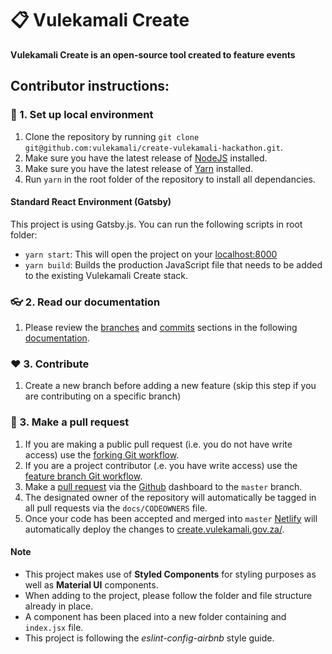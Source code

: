 # 📋 Vulekamali Create


**Vulekamali Create is an open-source tool created to feature events**

## Contributor instructions:

### 🌱 1. Set up local environment
1. Clone the repository by running `git clone git@github.com:vulekamali/create-vulekamali-hackathon.git`.
2. Make sure you have the latest release of [NodeJS](https://nodejs.org/en/) installed.
3. Make sure you have the latest release of [Yarn](https://yarnpkg.com/en/docs/install) installed.
4. Run `yarn` in the root folder of the repository to install all dependancies.

#### Standard React Environment (Gatsby)

This project is using Gatsby.js. You can run the following scripts in root folder:

- `yarn start`: This will open the project on your [localhost:8000](http://localhost:8000/)
- `yarn build`: Builds the production JavaScript file that needs to be added to the existing Vulekamali Create stack.

### 👓 2. Read our documentation
1. Please review the [branches](https://github.com/agis/git-style-guide) and [commits](https://github.com/agis/git-style-guide) sections in the following [documentation](https://github.com/agis/git-style-guide).

### ❤️ 3. Contribute
1. Create a new branch before adding a new feature (skip this step if you are contributing on a specific branch)

### 🚀 3. Make a pull request
1. If you are making a public pull request (i.e. you do not have write access) use the [forking Git workflow](https://www.atlassian.com/git/tutorials/comparing-workflows/forking-workflow).
2. If you are a project contributor (.e. you have write access) use the [feature branch Git workflow](https://www.atlassian.com/git/tutorials/comparing-workflows/feature-branch-workflow).
3. Make a [pull request](https://www.atlassian.com/git/tutorials/making-a-pull-request) via the [Github](#github) dashboard to the `master` branch.
4. The designated owner of the repository will automatically be tagged in all pull requests via the `docs/CODEOWNERS` file.
5. Once your code has been accepted and merged into `master` [Netlify](#netlify) will automatically deploy the changes to [create.vulekamali.gov.za/](https://create.vulekamali.gov.za/).


#### Note
- This project makes use of **Styled Components** for styling purposes as well as **Material UI** components.
- When adding to the project, please follow the folder and file structure already in place.
- A component has been placed into a new folder containing and `index.jsx` file.
- This project is following the *eslint-config-airbnb* style guide.

